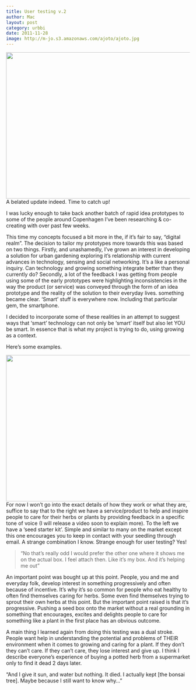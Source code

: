 ```yaml
---
title: User testing v.2
author: Mac
layout: post
category: urbbi
date: 2011-11-28
image: http://m-jo.s3.amazonaws.com/ajoto/ajoto.jpg
---
```


<img alt="" src="/attach/IMG_8175.jpeg" class="alignleft" width="600" height="400" /> 
A belated update indeed. Time to catch up! 

I was lucky enough to take back another batch of rapid idea prototypes to some of the people around Copenhagen I&#8217;ve been researching & co-creating with over past few weeks.

This time my concepts focused a bit more in the, if it&#8217;s fair to say, &#8220;digital realm&#8221;. The decision to tailor my prototypes more towards this was based on two things. Firstly, and unashamedly, I&#8217;ve grown an interest in developing a solution for urban gardening exploring it&#8217;s relationship with current advances in technology, sensing and social networking. It&#8217;s a like a personal inquiry. Can technology and growing something integrate better than they currently do? Secondly, a lot of the feedback I was getting from people using some of the early prototypes were highlighting inconsistencies in the way the product (or service) was conveyed through the form of an idea prototype and the reality of the solution to their everyday lives. something became clear. &#8216;Smart&#8217; stuff is everywhere now. Including that particular gem, the smartphone. 

I decided to incorporate some of these realities in an attempt to suggest ways that &#8216;smart&#8217; technology can not only be &#8216;smart&#8217; itself but also let YOU be smart. In essence that is what my project is trying to do, using growing as a context.

Here&#8217;s some examples.

<img alt="" src="/attach/IMG_8177.jpeg" class="alignleft" width="600" height="400" /> 
For now I won&#8217;t go into the exact details of how they work or what they are, suffice to say that to the right we have a service/product to help and inspire people to care for their herbs or plants by providing feedback in a specific tone of voice (I will release a video soon to explain more). To the left we have a &#8216;seed starter kit&#8217;. Simple and similar to many on the market except this one encourages you to keep in contact with your seedling through email. A strange combination I know. Strange enough for user testing? Yes! 

> &#8220;No that&#8217;s really odd I would prefer the other one where it shows me on the actual box. I feel attach then. Like it&#8217;s my box. And it&#8217;s helping me out&#8221;

An important point was bought up at this point. People, you and me and everyday folk, develop interest in something progressively and often because of incentive. It&#8217;s why it&#8217;s so common for people who eat healthy to often find themselves caring for herbs. Some even find themselves trying to sprout their own herbs at this point. But the important point raised is that it&#8217;s progressive. Pushing a seed box onto the market without a real grounding in something that encourages, excites and delights people to care for something like a plant in the first place has an obvious outcome.

A main thing I learned again from doing this testing was a dual stroke. People want help in understanding the potential and problems of THEIR environment when it comes to growing and caring for a plant. If they don&#8217;t they can&#8217;t care. If they can&#8217;t care, they lose interest and give up. I think I describe everyone&#8217;s experience of buying a potted herb from a supermarket only to find it dead 2 days later. 

&#8220;And I give it sun, and water but nothing. It died. I actually kept [the bonsai tree]. Maybe because I still want to know why&#8230;&#8221;